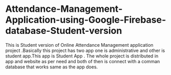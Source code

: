 # Attendance-Management-Application-using-Google-Firebase-database-Student-version
This is Student version of Online Attendance Management application project .Basically this project has two app one is administrative
and other is student app.This app is Student App . The whole project is distributed in app and website as per need and 
both of then is connect with a comman database that works same as the app does.

